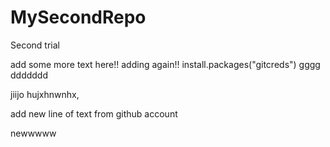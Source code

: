 # MySecondRepo
Second trial

add some more text here!!
adding again!!
install.packages("gitcreds")
gggg
ddddddd

jiijo
hujxhnwnhx,

add new line of text from github account

newwwww
